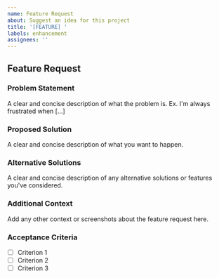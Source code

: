 ```yaml
---
name: Feature Request
about: Suggest an idea for this project
title: '[FEATURE] '
labels: enhancement
assignees: ''
---
```

## Feature Request

### Problem Statement
A clear and concise description of what the problem is. Ex. I'm always frustrated when [...]

### Proposed Solution
A clear and concise description of what you want to happen.

### Alternative Solutions
A clear and concise description of any alternative solutions or features you've considered.

### Additional Context
Add any other context or screenshots about the feature request here.

### Acceptance Criteria
- [ ] Criterion 1
- [ ] Criterion 2
- [ ] Criterion 3